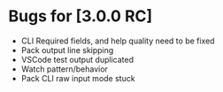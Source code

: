 # Bugs for [3.0.0 RC]

- CLI Required fields, and help quality need to be fixed
- Pack output line skipping
- VSCode test output duplicated
- Watch pattern/behavior
- Pack CLI raw input mode stuck